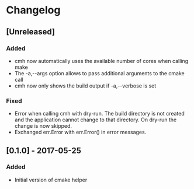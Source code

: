 # Changelog

## [Unreleased]

### Added

* cmh now automatically uses the available number of cores when calling make
* The -a,--args option allows to pass additional arguments to the cmake call
* cmh now only shows the build output if -a,--verbose is set

### Fixed

* Error when calling cmh with dry-run. The build directory is not created and the
  application cannot change to that directory. On dry-run the change is now
  skipped.
* Exchanged err.Error with err.Error() in error messages.

## [0.1.0] - 2017-05-25

### Added

* Initial version of cmake helper

